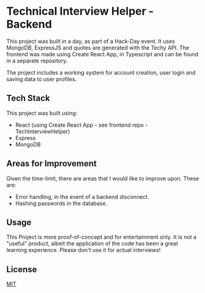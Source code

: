 # Technical Interview Helper - Backend

This project was built in a day, as part of a Hack-Day event. It uses MongoDB, ExpressJS and quotes are generated with the Techy API. The frontend was made using Create React App, in Typescript and can be found in a separate repository.

The project includes a working system for account creation, user login and saving data to user profiles.

## Tech Stack
This project was built using:
- React (using Create React App - see frontend repo - TechInterviewHelper)
- Express
- MongoDB

## Areas for Improvement

Given the time-limit, there are areas that I would like to improve upon. These are:

- Error handling, in the event of a backend disconnect.
- Hashing passwords in the database.


## Usage

This Project is more proof-of-concept and for entertainment only. It is not a "useful" product, albeit the application of the code has been a great learning experience. Please don't use it for actual interviews!


## License

[MIT](https://choosealicense.com/licenses/mit/)

